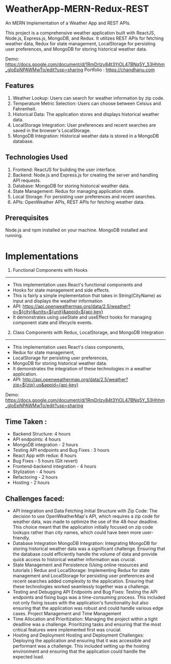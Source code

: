 # WeatherApp-MERN-Redux-REST


An MERN Implementation of a Weather App and REST APIs. 

This project is a comprehensive weather application built with ReactJS, Node.js, Express.js, MongoDB, and Redux. It utilizes REST APIs for fetching weather data, Redux for state management, LocalStorage for persisting user preferences, and MongoDB for storing historical weather data.

Demo: https://docs.google.com/document/d/1RmDrlzy84t3YiOL47BNq5Y_53Hhhm_gIoEpNPAWMwTo/edit?usp=sharing
Portfolio : https://chandhanu.com 

Features
--------
1. Weather Lookup: Users can search for weather information by zip code.
2. Temperature Metric Selection: Users can choose between Celsius and Fahrenheit.
3. Historical Data: The application stores and displays historical weather data.
4. LocalStorage Integration: User preferences and recent searches are saved in the browser's LocalStorage.
5. MongoDB Integration: Historical weather data is stored in a MongoDB database.

Technologies Used
-----------------
1. Frontend: ReactJS for building the user interface.
2. Backend: Node.js and Express.js for creating the server and handling API requests.
3. Database: MongoDB for storing historical weather data.
4. State Management: Redux for managing application state.
5. Local Storage: For persisting user preferences and recent searches.
6. APIs: OpenWeather APIs, REST APIs for fetching weather data.

Prerequisites
--------------
Node.js and npm installed on your machine.
MongoDB installed and running.

# Implementations
1. Functional Components with Hooks
-----------------------------------
- This implementation uses React's functional components and 
- Hooks for state management and side effects. 
- This is fairly a simple implementation that takes in String(CityName)  as input and displays the weather information 
- API: https://api.openweathermap.org/data/2.5/weather?q=${city}&units=${unit}&appid=${api-key}
- It demonstrates using useState and useEffect hooks for managing component state and lifecycle events.


2. Class Components with Redux, LocalStorage, and MongoDB Integration
----------------------------------------------------------------------
- This implementation uses React's class components, 
- Redux for state management, 
- LocalStorage for persisting user preferences, 
- MongoDB for storing historical weather data. 
- It demonstrates the integration of these technologies in a weather application.
- API: http://api.openweathermap.org/data/2.5/weather?zip=${zip},us&appid={api-key}


Demo: https://docs.google.com/document/d/1RmDrlzy84t3YiOL47BNq5Y_53Hhhm_gIoEpNPAWMwTo/edit?usp=sharing

Time Taken : 
------------
- Backend Structure: 4 hours 
- API endpoints: 4 hours 
- MongoDB integration - 2 hours 
- Testing API endpoints and Bug Fixes : 3 hours 
- React App with redux: 8 hours 
- Bug Fixes - 5 hours (Git revert)
- Frontend-backend integration - 4 hours 
- Stylization - 4 hours
- Refactoring - 2 hours  
- Hosting - 2 hours 



Challenges faced: 	
------------------
- API Integration and Data Fetching
Initial Structure with Zip Code: The decision to use OpenWeatherMap's API, which requires a zip code for weather data, was made to optimize the use of the 48-hour deadline. This choice meant that the application initially focused on zip code lookups rather than city names, which could have been more user-friendly.
- Database Integration
MongoDB Integration: Integrating MongoDB for storing historical weather data was a significant challenge. Ensuring that the database could efficiently handle the volume of data and provide quick access to historical weather information was crucial.
- State Management and Persistence (Using online resources and tutorials )
Redux and LocalStorage: Implementing Redux for state management and LocalStorage for persisting user preferences and recent searches added complexity to the application. Ensuring that these technologies worked seamlessly together was a challenge.
- Testing and Debugging
API Endpoints and Bug Fixes: Testing the API endpoints and fixing bugs was a time-consuming process. This included not only fixing issues with the application's functionality but also ensuring that the application was robust and could handle various edge cases.
Project Management and Time Management
- Time Allocation and Prioritization: Managing the project within a tight deadline was a challenge. Prioritizing tasks and ensuring that the most critical features were implemented first was crucial.
- Hosting and Deployment
Hosting and Deployment Challenges: Deploying the application and ensuring that it was accessible and performant was a challenge. This included setting up the hosting environment and ensuring that the application could handle the expected load.
